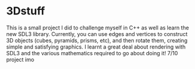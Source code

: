 # 3Dstuff

This is a small project I did to challenge myself in C++ as well as learn the new SDL3 library.
Currently, you can use edges and vertices to construct 3D objects (cubes, pyramids, prisms, etc), and then rotate them, creating simple and satisfying graphics.
I learnt a great deal about rendering with SDL3 and the various mathematics required to go about doing it! 7/10 project imo
